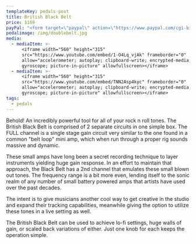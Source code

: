 ```yaml
---
templateKey: pedals-post
title: British Black Belt
price: $169
payPal: "<form target=\"paypal\" action=\"https://www.paypal.com/cgi-bin/webscr\" method=\"post\">\n<input type=\"hidden\" name=\"cmd\" value=\"_s-xclick\">\n<input type=\"hidden\" name=\"hosted_button_id\" value=\"BFK22Z3R4UXQY\">\n<table>\n<tr><td><input type=\"hidden\" name=\"on0\" value=\"Pedal\">Pedal</td></tr><tr><td><select name=\"os0\">\n\t<option value=\"British Black Belt\">British Black Belt $169.00 USD</option>\n</select> </td></tr>\n<tr><td><input type=\"hidden\" name=\"on1\" value=\"Color Option\">Color Option</td></tr><tr><td><select name=\"os1\">\n\t<option value=\"Black\">Black </option>\n\t<option value=\"Gold\">Gold </option>\n</select> </td></tr>\n</table>\n<input type=\"hidden\" name=\"currency_code\" value=\"USD\">\n<input type=\"image\" src=\"https://www.paypalobjects.com/en_US/i/btn/btn_cart_LG.gif\" border=\"0\" name=\"submit\" alt=\"PayPal - The safer, easier way to pay online!\">\n<img alt=\"\" border=\"0\" src=\"https://www.paypalobjects.com/en_US/i/scr/pixel.gif\" width=\"1\" height=\"1\">\n</form>\n"
pedalimage: /img/doublebelt.jpg
media:
  - mediaItem: >-
      <iframe width="560" height="315"
      src="https://www.youtube.com/embed/1-O4Lq_vjAk" frameborder="0"
      allow="accelerometer; autoplay; clipboard-write; encrypted-media;
      gyroscope; picture-in-picture" allowfullscreen></iframe>
  - mediaItem: >-
      <iframe width="560" height="315"
      src="https://www.youtube.com/embed/TNN2Asp4kyc" frameborder="0"
      allow="accelerometer; autoplay; clipboard-write; encrypted-media;
      gyroscope; picture-in-picture" allowfullscreen></iframe>
tags:
  - pedals
---
```

Behold! An incredibly powerful tool for all of your rock n roll tones. The British Black Belt is comprised of 2 separate circuits in one simple box. The FULL channel is a single stage gain circuit very similar to the one found in a common
"belt loop" mini amp, which when run through a proper rig sounds massive and dynamic.


These small amps have long been a secret recording technique to layer instruments yielding
huge gain response. In an effort to maintain that approach, the Black Belt has a 2nd channel
that emulates these small blown out tones. The frequency range is a bit more even, lending
itself to the sonic realm of any number of small battery powered amps that artists have used over the past decades.

The intent is to give musicians another cool way to get creative in the studio and expand their tracking capabilities, meanwhile giving the option to utilize these tones in a live setting as well.

The British Black Belt can be used to achieve lo-fi settings, huge walls of gain, or scaled back variations of either. Just one knob for each keeps the operation simple.
